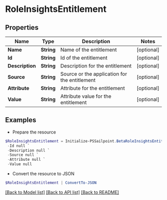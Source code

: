 # RoleInsightsEntitlement
## Properties

Name | Type | Description | Notes
------------ | ------------- | ------------- | -------------
**Name** | **String** | Name of the entitlement | [optional] 
**Id** | **String** | Id of the entitlement | [optional] 
**Description** | **String** | Description for the entitlement | [optional] 
**Source** | **String** | Source or the application for the entitlement | [optional] 
**Attribute** | **String** | Attribute for the entitlement | [optional] 
**Value** | **String** | Attribute value for the entitlement | [optional] 

## Examples

- Prepare the resource
```powershell
$RoleInsightsEntitlement = Initialize-PSSailpoint.BetaRoleInsightsEntitlement  -Name null `
 -Id null `
 -Description null `
 -Source null `
 -Attribute null `
 -Value null
```

- Convert the resource to JSON
```powershell
$RoleInsightsEntitlement | ConvertTo-JSON
```

[[Back to Model list]](../README.md#documentation-for-models) [[Back to API list]](../README.md#documentation-for-api-endpoints) [[Back to README]](../README.md)

